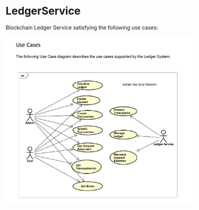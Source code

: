 # LedgerService

Blockchain Ledger Service satisfying the following use cases:

![use case](https://github.com/mariam-gogia/LedgerService/blob/master/img/use_case_diagram.png)

